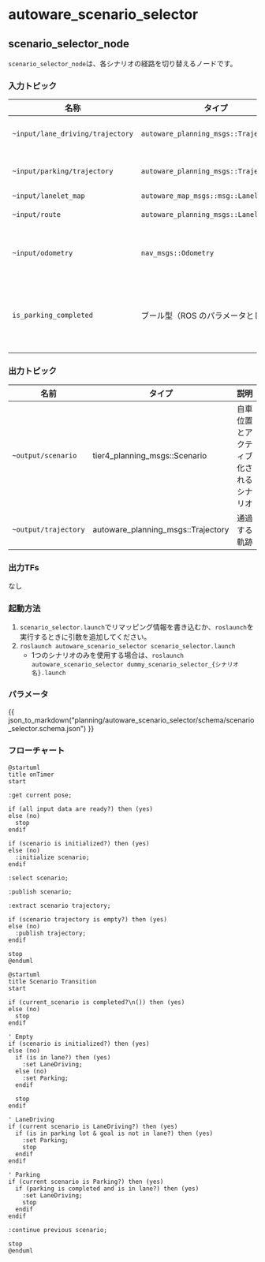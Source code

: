 # autoware_scenario_selector

## scenario_selector_node

`scenario_selector_node`は、各シナリオの経路を切り替えるノードです。

### 入力トピック

| 名称                             | タイプ                                  | 説明                                                   |
| -------------------------------- | --------------------------------------- | ------------------------------------------------------ |
| `~input/lane_driving/trajectory` | `autoware_planning_msgs::Trajectory`    | LaneDriving シナリオの軌道                             |
| `~input/parking/trajectory`      | `autoware_planning_msgs::Trajectory`    | Parking シナリオの軌道                                 |
| `~input/lanelet_map`             | `autoware_map_msgs::msg::LaneletMapBin` |                                                        |
| `~input/route`                   | `autoware_planning_msgs::LaneletRoute`  | ルートと目標位置                                       |
| `~input/odometry`                | `nav_msgs::Odometry`                    | 車両が停止しているかどうかを確認するため               |
| `is_parking_completed`           | ブール型（ROS のパラメータとして実装）  | Parking の分割された軌跡がすべて公開されているかどうか |

### 出力トピック

| 名前                 | タイプ                             | 説明                                 |
| -------------------- | ---------------------------------- | ------------------------------------ |
| `~output/scenario`   | tier4_planning_msgs::Scenario      | 自車位置とアクティブ化されるシナリオ |
| `~output/trajectory` | autoware_planning_msgs::Trajectory | 通過する軌跡                         |

### 出力TFs

なし

### 起動方法

1. `scenario_selector.launch`でリマッピング情報を書き込むか、`roslaunch`を実行するときに引数を追加してください。
2. `roslaunch autoware_scenario_selector scenario_selector.launch`
   - 1つのシナリオのみを使用する場合は、`roslaunch autoware_scenario_selector dummy_scenario_selector_{シナリオ名}.launch`

### パラメータ

{{ json_to_markdown("planning/autoware_scenario_selector/schema/scenario_selector.schema.json") }}

### フローチャート

```plantuml
@startuml
title onTimer
start

:get current pose;

if (all input data are ready?) then (yes)
else (no)
  stop
endif

if (scenario is initialized?) then (yes)
else (no)
  :initialize scenario;
endif

:select scenario;

:publish scenario;

:extract scenario trajectory;

if (scenario trajectory is empty?) then (yes)
else (no)
  :publish trajectory;
endif

stop
@enduml
```

```plantuml
@startuml
title Scenario Transition
start

if (current_scenario is completed?\n()) then (yes)
else (no)
  stop
endif

' Empty
if (scenario is initialized?) then (yes)
else (no)
  if (is in lane?) then (yes)
    :set LaneDriving;
  else (no)
    :set Parking;
  endif

  stop
endif

' LaneDriving
if (current scenario is LaneDriving?) then (yes)
  if (is in parking lot & goal is not in lane?) then (yes)
    :set Parking;
    stop
  endif
endif

' Parking
if (current scenario is Parking?) then (yes)
  if (parking is completed and is in lane?) then (yes)
    :set LaneDriving;
    stop
  endif
endif

:continue previous scenario;

stop
@enduml
```
